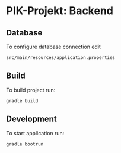 # PIK-Projekt: Backend

## Database

To configure database connection edit  
```
src/main/resources/application.properties
```

## Build

To build project run:
```
gradle build
```

## Development

To start application run:
```
gradle bootrun
```
